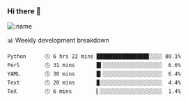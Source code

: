 ### Hi there 👋

<!--
**lv2020/lv2020** is a ✨ _special_ ✨ repository because its `README.md` (this file) appears on your GitHub profile.

Here are some ideas to get you started:

- 🔭 I’m currently working on ...
- 🌱 I’m currently learning ...
- 👯 I’m looking to collaborate on ...
- 🤔 I’m looking for help with ...
- 💬 Ask me about ...
- 📫 How to reach me: ...
- 😄 Pronouns: ...
- ⚡ Fun fact: ...
-->
![:name](https://count.getloli.com/get/@:lv2020)
 <!-- waka-box start -->
📊 Weekly development breakdown
```text
Python      🕓 6 hrs 22 mins ████████████████▊░░░░ 80.1%
Perl        🕓 31 mins       █▍░░░░░░░░░░░░░░░░░░░  6.6%
YAML        🕓 30 mins       █▎░░░░░░░░░░░░░░░░░░░  6.4%
Text        🕓 20 mins       ▉░░░░░░░░░░░░░░░░░░░░  4.4%
TeX         🕓 6 mins        ▎░░░░░░░░░░░░░░░░░░░░  1.4%
```
<!-- Powered by https://github.com/YouEclipse/waka-box-go . -->
<!-- waka-box end -->
